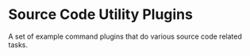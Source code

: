 # Source Code Utility Plugins

A set of example command plugins that do various source code related tasks.
